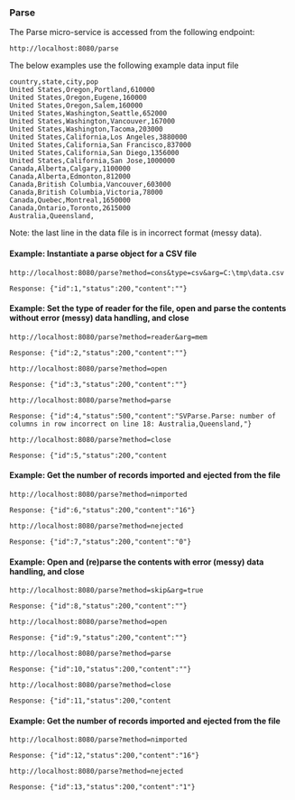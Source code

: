 
### Parse

The Parse micro-service is accessed from the following endpoint:

	http://localhost:8080/parse
	
The below examples use the following example data input file

	country,state,city,pop
	United States,Oregon,Portland,610000
	United States,Oregon,Eugene,160000
	United States,Oregon,Salem,160000
	United States,Washington,Seattle,652000
	United States,Washington,Vancouver,167000
	United States,Washington,Tacoma,203000
	United States,California,Los Angeles,3880000
	United States,California,San Francisco,837000
	United States,California,San Diego,1356000
	United States,California,San Jose,1000000
	Canada,Alberta,Calgary,1100000
	Canada,Alberta,Edmonton,812000
	Canada,British Columbia,Vancouver,603000
	Canada,British Columbia,Victoria,78000
	Canada,Quebec,Montreal,1650000
	Canada,Ontario,Toronto,2615000
	Australia,Queensland,
	
Note: the last line in the data file is in incorrect format (messy data).

#### Example: Instantiate a parse object for a CSV file

	http://localhost:8080/parse?method=cons&type=csv&arg=C:\tmp\data.csv
	
	Response: {"id":1,"status":200,"content":""}
	
#### Example: Set the type of reader for the file, open and parse the contents without error (messy) data handling, and close

	http://localhost:8080/parse?method=reader&arg=mem
	
	Response: {"id":2,"status":200,"content":""}
	
	http://localhost:8080/parse?method=open
	
	Response: {"id":3,"status":200,"content":""}
	
	http://localhost:8080/parse?method=parse
	
	Response: {"id":4,"status":500,"content":"SVParse.Parse: number of columns in row incorrect on line 18: Australia,Queensland,"}

	http://localhost:8080/parse?method=close
	
	Response: {"id":5,"status":200,"content
	
#### Example: Get the number of records imported and ejected from the file

	http://localhost:8080/parse?method=nimported
	
	Response: {"id":6,"status":200,"content":"16"}

	http://localhost:8080/parse?method=nejected
	
	Response: {"id":7,"status":200,"content":"0"}
	
#### Example: Open and (re)parse the contents with error (messy) data handling, and close	

	http://localhost:8080/parse?method=skip&arg=true
	
	Response: {"id":8,"status":200,"content":""}
	
	http://localhost:8080/parse?method=open
	
	Response: {"id":9,"status":200,"content":""}
	
	http://localhost:8080/parse?method=parse
	
	Response: {"id":10,"status":200,"content":""}
	
	http://localhost:8080/parse?method=close
	
	Response: {"id":11,"status":200,"content
	
#### Example: Get the number of records imported and ejected from the file

	http://localhost:8080/parse?method=nimported
	
	Response: {"id":12,"status":200,"content":"16"}

	http://localhost:8080/parse?method=nejected
	
	Response: {"id":13,"status":200,"content":"1"}